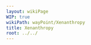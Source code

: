 ```yaml
---
layout: wikiPage
WIP: true
wikiPath: wayPoint/Xenanthropy
title: Xenanthropy
root: ../../
---
```


<!--This page is subject to our wiki transclusion guidelines and should only be edited under consideration of such.-->
